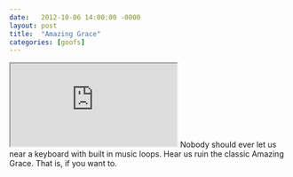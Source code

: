 ```yaml
---
date:   2012-10-06 14:00:00 -0000
layout: post
title:  "Amazing Grace"
categories: [goofs]
---
```

<iframe src="https://www.youtube.com/embed/_WX3C7lrd2o?rel=0" allowfullscreen="allowfullscreen"></iframe>
Nobody should ever let us near a keyboard with built in music loops. Hear us ruin the classic Amazing Grace. That is, if you want to.
